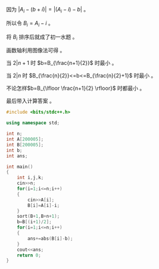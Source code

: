 因为 $|A_i-(b+i)|=|(A_i-i)-b|$ 。

所以令 $B_i=A_i-i$ 。

将 $B_i$ 排序后就成了初一水题 。

画数轴利用图像法可得 。

当 $2|n+1$ 时 $b=B_{\frac{n+1}{2}}$ 时最小 。

当 $2|n$ 时 $B_{\frac{n}{2}}<=b<=B_{\frac{n}{2}+1}$ 时最小 。

不论怎样$b=B_{\lfloor \frac{n+1}{2} \rfloor}$ 时都最小 。

最后带入计算答案 。

```cpp
#include <bits/stdc++.h>

using namespace std;

int n;
int A[200005];
int B[200005];
int b;
int ans;

int main()
{
    int i,j,k;
    cin>>n;
    for(i=1;i<=n;i++)
    {
        cin>>A[i];
        B[i]=A[i]-i;
    }
    sort(B+1,B+n+1);
    b=B[(i+1)/2];
    for(i=1;i<=n;i++)
    {
        ans+=abs(B[i]-b);
    }
    cout<<ans;
    return 0;
}
```
